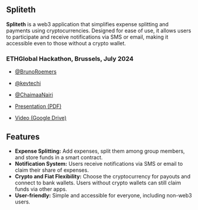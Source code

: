 ## Spliteth
**Spliteth** is a web3 application that simplifies expense splitting and payments using cryptocurrencies. Designed for ease of use, it allows users to participate and receive notifications via SMS or email, making it accessible even to those without a crypto wallet.

### ETHGlobal Hackathon, Brussels,  July 2024

- [@BrunoRoemers](https://twitter.com/BrunoRoemers)
- [@kevtechi](https://twitter.com/kevtechi)
- [@ChaimaaNairi](https://twitter.com/ChaimaaNairi)

- [Presentation (PDF)](link_to_pdf)
- [Video (Google Drive)](link_to_video)


## Features
- **Expense Splitting:** Add expenses, split them among group members, and store funds in a smart contract.
- **Notification System:** Users receive notifications via SMS or email to claim their share of expenses.
- **Crypto and Fiat Flexibility:** Choose the cryptocurrency for payouts and connect to bank wallets. Users without crypto wallets can still claim funds via other apps.
- **User-friendly:** Simple and accessible for everyone, including non-web3 users.
